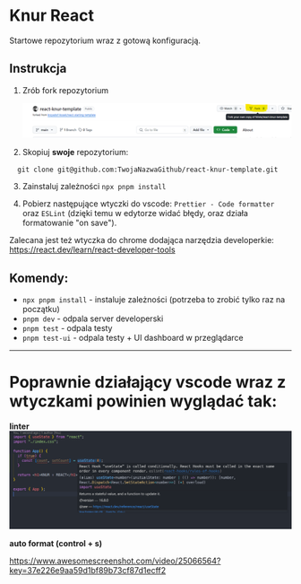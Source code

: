 # Knur React

Startowe repozytorium wraz z gotową konfiguracją.

## Instrukcja

1. Zrób fork repozytorium

   ![](/images/fork.png)

2. Skopiuj **swoje** repozytorium:

```
  git clone git@github.com:TwojaNazwaGithub/react-knur-template.git
```

3. Zainstaluj zależności `npx pnpm install`

4. Pobierz następujące wtyczki do vscode: `Prettier - Code formatter` oraz `ESLint` (dzięki temu w edytorze widać błędy, oraz działa formatowanie "on save").

Zalecana jest też wtyczka do chrome dodająca narzędzia developerkie: https://react.dev/learn/react-developer-tools

## Komendy:

- `npx pnpm install` - instaluje zależności (potrzeba to zrobić tylko raz na początku)
- `pnpm dev` - odpala server developerski
- `pnpm test` - odpala testy
- `pnpm test-ui` - odpala testy + UI dashboard w przeglądarce

---

# Poprawnie działający vscode wraz z wtyczkami **powinien wyglądać tak:**

**linter**
![](/images/lint.png)

**auto format (control + s)**

https://www.awesomescreenshot.com/video/25066564?key=37e226e9aa59d1bf89b73cf87d1ecff2
